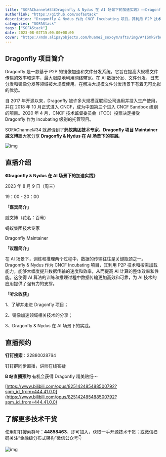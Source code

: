 ```yaml
---
title: "SOFAChannel#34《Dragonfly & Nydus 在 AI 场景下的加速实践》——Dragonfly 社区"
authorlink: "https://github.com/sofastack"
description: "Dragonfly & Nydus 作为 CNCF Incubating 项目，其利用 P2P 技术和按需加载能力，能够大幅度提升数据传输的速度和效率，从而提高 AI 计算的整体效率和性能。"
categories: "SOFAStack"
tags: ["SOFAStack"]
date: 2023-08-02T15:00:00+08:00
cover: "https://mdn.alipayobjects.com/huamei_soxoym/afts/img/A*ISmkSYboiIkAAAAAAAAAAAAADrGAAQ/original"
---
```


## Dragonfly 项目简介

Dragonfly 是一款基于 P2P 的镜像加速和文件分发系统。它旨在提高大规模文件传输的效率和速率，最大限度地利用网络带宽。在 AI 数据分发、文件分发、日志分发和镜像分发等领域被大规模使用。在解决大规模文件分发场景下有着无可比拟的优势。

自 2017 年开源以来，Dragonfly 被许多大规模互联网公司选用并投入生产使用，并在 2018 年 10 月正式进入 CNCF，成为中国第三个进入 CNCF Sandbox 级别的项目。2020 年 4 月，CNCF 技术监督委员会（TOC）投票决定接受 Dragonfly 作为 Incubating 级别的托管项目。

SOFAChannel#34 就邀请到了**蚂蚁集团技术专家、Dragonfly 项目 Maintainer 戚文博**跟大家分享 **Dragonfly & Nydus 在 AI 场景下的实践**。

![img](https://mdn.alipayobjects.com/huamei_soxoym/afts/img/A*ZLHNSaDyevcAAAAAAAAAAAAADrGAAQ/original)

## 直播介绍

**《Dragonfly & Nydus 在 AI 场景下的加速实践》**

2023 年 8 月 9 日（周三）

19：00 - 20：00

**「嘉宾简介」**

戚文博（花名：百蓦）

蚂蚁集团技术专家

Dragonfly Maintainer

**「议题简介」**

在 AI 场景下，训练和推理两个过程中，数据的传输往往是关键瓶颈之一。Dragonfly & Nydus 作为 CNCF Incubating 项目，其利用 P2P 技术和按需加载能力，能够大幅度提升数据传输的速度和效率，从而提高 AI 计算的整体效率和性能。这使得 AI 算法的训练和推理过程中数据传输更加高效和可靠，为 AI 技术的应用提供了强有力的支撑。

**「听众收获」**

1、了解并走进 Dragonfly 项目；

2、镜像加速领域相关技术的分享；

3、Dragonfly & Nydus 在 AI 场景下的实践。

## 直播预约

**钉钉搜索**：22880028764

钉钉群同步直播，讲师在线答疑

**B 站直播预约** 有机会获得 Dragonfly 精美贴纸～

[https://www.bilibili.com/opus/825142485488500792?spm_id_from=444.41.0.0](https://www.bilibili.com/opus/825142485488500792?spm_id_from=444.41.0.0)

## 了解更多技术干货

使用钉钉搜索群号：**44858463**，即可加入，获取一手开源技术干货；或微信扫码关注“金融级分布式架构”微信公众号👇

![img](https://gw.alipayobjects.com/mdn/rms_1c90e8/afts/img/A*_a06Q7zMKnwAAAAAAAAAAAAAARQnAQ)
